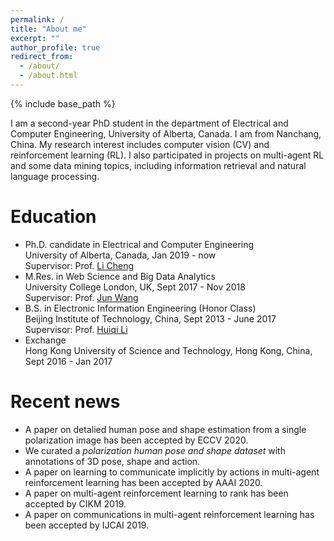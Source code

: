 ```yaml
---
permalink: /
title: "About me"
excerpt: ""
author_profile: true
redirect_from: 
  - /about/
  - /about.html
---
```


{% include base_path %}

I am a second-year PhD student in the department of Electrical and Computer Engineering, University of Alberta, Canada. I am from Nanchang, China. My research interest includes computer vision (CV) and reinforcement learning (RL). I also participated in projects on multi-agent RL and some data mining topics, including information retrieval and natural language processing.


Education
======
* Ph.D. candidate in Electrical and Computer Engineering  
  University of Alberta, Canada, Jan 2019 - now  
  Supervisor: Prof. [Li Cheng](https://www.ece.ualberta.ca/~lcheng5/)
* M.Res. in Web Science and Big Data Analytics  
  University College London, UK, Sept 2017 - Nov 2018  
  Supervisor: Prof. [Jun Wang](http://www0.cs.ucl.ac.uk/staff/Jun.Wang/)
* B.S. in Electronic Information Engineering (Honor Class)  
  Beijing Institute of Technology, China, Sept 2013 - June 2017  
  Supervisor: Prof. [Huiqi Li](http://isc.bit.edu.cn/schools/iae/knowinprofessors10/113101.htm)
* Exchange  
  Hong Kong University of Science and Technology, Hong Kong, China, Sept 2016 - Jan 2017

<!--Publications
======
  <ul>{% for post in site.publications %}
    {% include archive-single-cv.html %}
  {% endfor %}</ul>
  
Talks
======
  <ul>{% for post in site.talks %}
    {% include archive-single-talk-cv.html %}
  {% endfor %}</ul> -->

Recent news
=====
* A paper on detalied human pose and shape estimation from a single polarization image has been accepted by ECCV 2020.
* We curated a _polarization human pose and shape dataset_ with annotations of 3D pose, shape and action.
* A paper on learning to communicate implicitly by actions in multi-agent reinforcement learning has been accepted by AAAI 2020.
* A paper on multi-agent reinforcement learning to rank has been accepted by CIKM 2019.
* A paper on communications in multi-agent reinforcement learning has been accepted by IJCAI 2019. 

